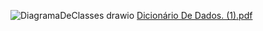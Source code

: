 ![DiagramaDeClasses drawio](https://github.com/user-attachments/assets/ac0aff19-d318-41da-a4ee-a962484657dd)
[Dicionário De Dados. (1).pdf](https://github.com/user-attachments/files/18509440/Dicionario.De.Dados.1.pdf)

